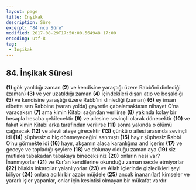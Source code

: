```yaml
---
layout: page
title: İnşikak
description: Sûre
excerpt: "84'ncü Sûre"
modified: 2017-08-29T17:50:00.564948 17:00
encoding: utf-8
tag: 
 - Inşikak
---
```


## 84. İnşikak Sûresi

**(1)** gök yarıldığı zaman
**(2)** ve kendisine yaraştığı üzere Rabb'ini dinlediği (zaman)
**(3)** ve yer uzatıldığı zaman
**(4)** içindekileri dışarı atıp ve boşaldığı
**(5)** ve kendisine yaraştığı üzere Rabb'ini dinlediği (zaman)
**(6)** ey insan elbette sen Rabbine (varan yolda) gayretle çabalamaktasın nihayet O’na varacaksın
**(7)** ama kimin Kitabı sağından verilirse
**(8)** yakında kolay bir hesapla hesaba çekilecektir
**(9)** ve ailesine sevinçli olarak dönecektir
**(10)** ve fakat kimin Kitabı arka tarafından verilirse
**(11)** sonra yakında o ölümü çağıracak
**(12)** ve alevli ateşe girecektir
**(13)** çünkü o ailesi arasında sevinçli idi
**(14)** şüphesiz o hiç dönmeyeceğini sanmıştı
**(15)** hayır şüphesiz Rabbi O’nu görmekte idi
**(16)** hayır, akşamın alaca karanlığına and içerim
**(17)** ve geceye ve topladığı şeylere
**(18)** ve dolunay olduğu zaman aya
**(19)** siz mutlaka tabakadan tabakaya bineceksiniz
**(20)** onların nesi var? İnanmıyorlar
**(21)** ve Kur’an kendilerine okunduğu zaman secde etmiyorlar
**(22)** bilakis inkarcılar yalanlıyorlar
**(23)** ve Allah içlerinde gizledikleri şeyi biliyor
**(24)** onlara acıklı bir azabı müjdele
**(25)** ancak inanan(lar) kimseler ve yararlı işler yapanlar, onlar için kesintisi olmayan bir mükafat vardır
